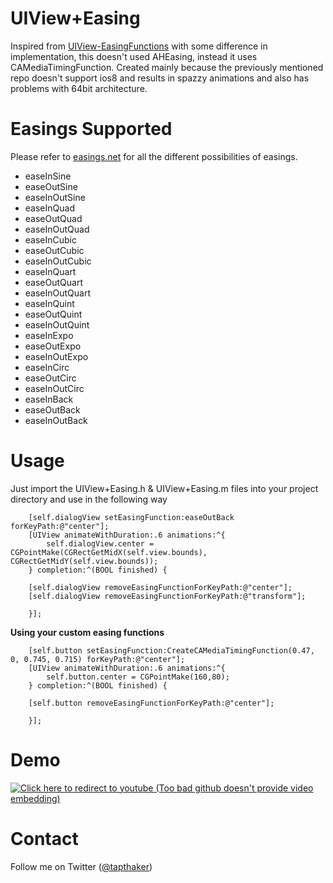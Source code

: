 UIView+Easing
=============

Inspired from [UIView-EasingFunctions](https://github.com/zrxq/UIView-EasingFunctions)  with some difference in implementation, this doesn't used AHEasing, instead it uses CAMediaTimingFunction. Created mainly because the previously mentioned repo doesn't support ios8 and results in spazzy animations and also has problems with 64bit architecture.

Easings Supported
=================

Please refer to [easings.net](http://easings.net) for all the different possibilities of easings.

* easeInSine
* easeOutSine
* easeInOutSine 
* easeInQuad
* easeOutQuad
* easeInOutQuad 
* easeInCubic
* easeOutCubic
* easeInOutCubic
* easeInQuart
* easeOutQuart
* easeInOutQuart
* easeInQuint
* easeOutQuint
* easeInOutQuint
* easeInExpo
* easeOutExpo
* easeInOutExpo 
* easeInCirc
* easeOutCirc
* easeInOutCirc 
* easeInBack
* easeOutBack
* easeInOutBack 



Usage
=====

Just import the UIView+Easing.h & UIView+Easing.m files into your project directory and use in the following way

 	 	[self.dialogView setEasingFunction:easeOutBack forKeyPath:@"center"];
    	[UIView animateWithDuration:.6 animations:^{
    		self.dialogView.center = CGPointMake(CGRectGetMidX(self.view.bounds), CGRectGetMidY(self.view.bounds));
     	} completion:^(BOOL finished) {
        
        [self.dialogView removeEasingFunctionForKeyPath:@"center"];
        [self.dialogView removeEasingFunctionForKeyPath:@"transform"];
        
    	}];
    	
**Using your custom easing functions**

 	 	[self.button setEasingFunction:CreateCAMediaTimingFunction(0.47, 0, 0.745, 0.715) forKeyPath:@"center"];
    	[UIView animateWithDuration:.6 animations:^{
    		self.button.center = CGPointMake(160,80);
     	} completion:^(BOOL finished) {
        
        [self.button removeEasingFunctionForKeyPath:@"center"];
        
    	}];
    	
Demo
====

[![Click here to redirect to youtube (Too bad github doesn't provide video embedding)](http://img.youtube.com/vi/VBGnVLRq49s/0.jpg)](http://youtu.be/VBGnVLRq49s)


Contact
=======

Follow me on Twitter ([@tapthaker](https://twitter.com/tapthaker))
